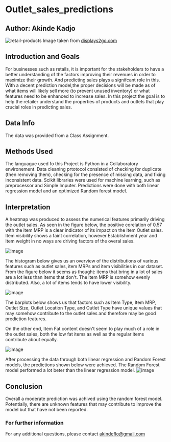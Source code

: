 # Outlet_sales_predictions

## Author: Akinde Kadjo

![retail-products](https://user-images.githubusercontent.com/111167621/191670964-20c7c4c8-4664-4cef-8bf1-d240de64be4e.jpg)
Image taken from [displays2go.com](https://www.displays2go.com/Industry/Retail-Fixtures-Selling-Merchandise-Brick-Mortar-Stores-67)

## Introduction and Goals
For businesses such as retails, it is important for the stakeholders to have a better understanding of the factors improving their revenues in order to maximize their growth. And predicting sales plays a signifcant role in this. With a decent prediction model,the proper decisions will be made as of what items will likely sell more (to prevent unused inventory) or what features need to be enhanced to increase sales.
In this project the goal is to help the retailer understand the properties of products and outlets that play crucial roles in predicting sales. 

## Data Info
The data was provided from a Class Assignment.


## Methods Used
The languague used fo this Project is Python in a Collaboratory environement.
Data cleaning prtotocol consisted of checking for duplicate (then removing them), checking for the presence of missing data, and fixing inconsistent data.
Scikit libraries were used for machine learning, such as preprocessor and Simple Imputer. Predictions were done with both linear regression model and an optimized Random forest model.

## Interpretation
A heatmap was produced to assess the numerical features primarily driving the outlet sales. As seen in the figure below, the positive corelation of 0.57 with the item MRP is a clear indicator of its impact on the Item Outlet sales. Item visibility shows a faint correlation, however Establishment year and Item weight in no ways are driving factors of the overal sales.

![image](https://user-images.githubusercontent.com/111167621/191671527-53768e31-d3a5-414a-86c3-10565e06d8e7.png)



The histogram below gives us an overview of the distributions of various features such as outlet sales, item MRPs and item visibilities in our dataset. From the figure below it seems as thought: items that bring in a lot of sales are a lot less than items that don't. The item MRP is somehow evenly distributed. Also, a lot of items tends to have lower visibility.

![image](https://user-images.githubusercontent.com/111167621/191872576-e8f96aba-ac1e-40a3-85dd-9ae163066671.png)



The barplots below shows us that factors such as Item Type, Item MRP, Outlet Size, Outlet Location Type, and Outlet Type have unique values that may somehow contribute to the outlet sales and therefore may be good prediction features.

On the other end, Item Fat content doesn't seem to play much of a role in the outlet sales, both the low fat items as well as the regular items contribute about equally.

![image](https://user-images.githubusercontent.com/111167621/191671606-6f9ff616-b69d-412c-9678-d01967d75300.png)

After processing the data through both linear regression and Random Forest models, the predictions shown below were achieved. The Random Forest model performed a lot beter than the linear regression model.
![image](https://user-images.githubusercontent.com/111167621/191884193-d5d22cc8-7fc0-4a6e-adf6-865119feec78.png)

## Conclusion
Overall a moderate prediction was achived using the random forest model. Potentially, there are unknown features that may contribute to improve the model but that have not been reported.

### For further information
For any additional questions, please contact akindeflo@gmail.com
